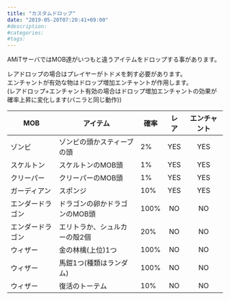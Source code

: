 ```yaml
---
title: "カスタムドロップ"
date: "2019-05-20T07:20:41+09:00"
#description:
#categories:
#tags:
---
```


AMiTサーバではMOB達がいつもと違うアイテムをドロップする事があります。

レアドロップの場合はプレイヤーがトドメを刺す必要があります。  
エンチャントが有効な物はドロップ増加エンチャントが作用します。  
(レアドロップ+エンチャント有効の場合はドロップ増加エンチャントの効果が確率上昇に変化します(バニラと同じ動作))

|MOB|アイテム|確率|レア|エンチャント|
|---|--------|----|:--:|:----------:|
|ゾンビ|ゾンビの頭かスティーブの頭|2%|YES|YES|
|スケルトン|スケルトンのMOB頭|1%|YES|YES|
|クリーパー|クリーパーのMOB頭|1%|YES|YES|
|ガーディアン|スポンジ|10%|YES|YES|
|エンダードラゴン|ドラゴンの卵かドラゴンのMOB頭|100%|NO|NO|
|エンダードラゴン|エリトラか、シュルカーの殻2個|20%|NO|NO|
|ウィザー|金の林檎(上位)1つ|100%|NO|NO|
|ウィザー|馬鎧1つ(種類はランダム)|100%|NO|NO|
|ウィザー|復活のトーテム|10%|NO|NO|
